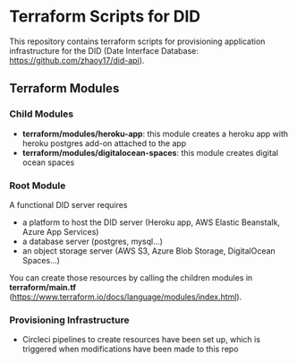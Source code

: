 # Terraform Scripts for DID
This repository contains terraform scripts for provisioning application infrastructure for the DID (Date Interface Database: https://github.com/zhaoy17/did-api).

## Terraform Modules
### Child Modules
* **terraform/modules/heroku-app**: this module creates a heroku app with heroku postgres add-on attached to the app
* **terraform/modules/digitalocean-spaces**: this module creates digital ocean spaces

### Root Module
A functional DID server requires
* a platform to host the DID server (Heroku app, AWS Elastic Beanstalk, Azure App Services)
* a database server (postgres, mysql...)
* an object storage server (AWS S3, Azure Blob Storage, DigitalOcean Spaces...)

You can create those resources by calling the children modules in **terraform/main.tf** (https://www.terraform.io/docs/language/modules/index.html).

### Provisioning Infrastructure
* Circleci pipelines to create resources have been set up, which is triggered when modifications have been made to this repo
